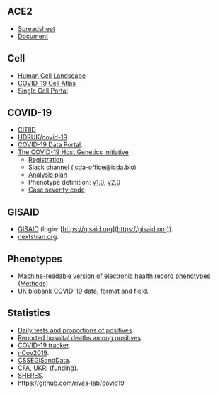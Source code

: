 ## ACE2
* [Spreadsheet](https://docs.google.com/spreadsheets/d/1oaw0GBYiIajYsnYhhhBTJ4GGlcJ_xffkvGo-miPAmpM/edit#gid=0)
* [Document](https://docs.google.com/document/d/1exi7QZxc17e2pn1IT3zPjg4N2rqcZ-26DUMxrKmbges/edit)

## Cell
* [Human Cell Landscape](https://db.cngb.org/HCL/)
* [COVID-19 Cell Atlas](https://www.covid19cellatlas.org/)
* [Single Cell Portal](https://singlecell.broadinstitute.org/single_cell)

## COVID-19
* [CITIID](https://covid19.medschl.cam.ac.uk/)
* [HDRUK/covid-19](https://github.com/HDRUK/covid-19).
* [COVID-19 Data Portal](https://www.covid19dataportal.org/).
* [The COVID-19 Host Genetics Initiative](https://covid19hg.netlify.com/)
  * [Registration](https://www.covid19hg.org/register/)
  * [Slack channel](icdaworkspace.slack.com) (icda-office@icda.bio)
  * [Analysis plan](https://tinyurl.com/yalt3n28)
  * Phenotype definition: [v1.0](https://tinyurl.com/ybno3zgy), [v2.0](https://tinyurl.com/yd8hkvjk)
  * [Case severity code](https://tinyurl.com/y7nygjr3)

## GISAID
* [GISAID](https://www.gisaid.org/) (login: [https://gisaid.org](https://gisaid.org)).
* [nextstran.org](https://nextstrain.org/ncov/global).

## Phenotypes
* [Machine-readable version of electronic health record phenotypes](https://github.com/spiros/chronological-map-phenotypes) ([Methods](https://github.com/spiros/chronological-map-phenotypes/blob/master/METHODS.md))
* UK biobank COVID-19 [data](http://biobank.ndph.ox.ac.uk/ukb/exinfo.cgi?src=COVID19), [format](http://biobank.ndph.ox.ac.uk/ukb/exinfo.cgi?src=COVID19_tests) and [field](http://biobank.ctsu.ox.ac.uk/ukb/field.cgi?id=40100).

## Statistics
* [Daily tests and proportions of positives](https://pfryz.shinyapps.io/covid-19/).
* [Reported hospital deaths among positives](https://pfryz.shinyapps.io/covid-19-deaths/).
* [COVID-19 tracker](https://shiny.rstudio.com/gallery/covid19-tracker.html).
* [nCov2019](https://github.com/GuangchuangYu/nCov2019).
* [CSSEGISandData](https://github.com/CSSEGISandData).
* [CFA](https://otr.medschl.cam.ac.uk/academics-clinicians/funding/covid-funding-calls), [UKRI](https://www.ukri.org/) ([funding](https://www.ukri.org/funding/funding-opportunities/ukri-open-call-for-research-and-innovation-ideas-to-address-covid-19/)).
* [SHERES](https://www.cdc.gov/coronavirus/2019-ncov/cases-updates/spheres.html).
* https://github.com/rivas-lab/covid19

